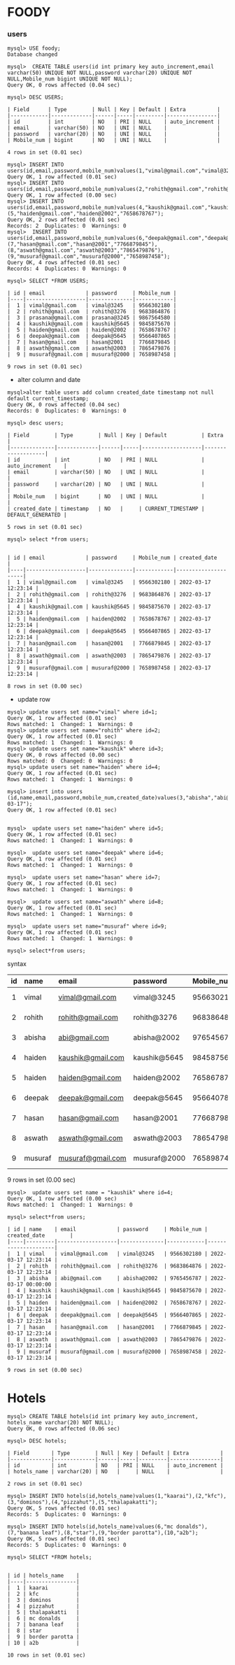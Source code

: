 # FOODY

### users



```syntax
mysql> USE foody;
Database changed
```
```syntax
mysql>  CREATE TABLE users(id int primary key auto_increment,email varchar(50) UNIQUE NOT NULL,password varchar(20) UNIQUE NOT NULL,Mobile_num bigint UNIQUE NOT NULL);
Query OK, 0 rows affected (0.04 sec)
```

```syntax
mysql> DESC USERS;

| Field      | Type        | Null | Key | Default | Extra          |
|------------|-------------|------|-----|---------|----------------|
| id         | int         | NO   | PRI | NULL    | auto_increment |
| email      | varchar(50) | NO   | UNI | NULL    |                |
| password   | varchar(20) | NO   | UNI | NULL    |                |
| Mobile_num | bigint      | NO   | UNI | NULL    |                |

4 rows in set (0.01 sec)
```

```syntax
mysql> INSERT INTO users(id,email,password,mobile_num)values(1,"vimal@gmail.com","vimal@3245","9566302180");
Query OK, 1 row affected (0.01 sec)
mysql> INSERT INTO users(id,email,password,mobile_num)values(2,"rohith@gmail.com","rohith@3276","9683864876");
Query OK, 1 row affected (0.00 sec)
mysql> INSERT INTO users(id,email,password,mobile_num)values(4,"kaushik@gmail.com","kaushik@5645","9845875670"),(5,"haiden@gmail.com","haiden@2002","7658678767");
Query OK, 2 rows affected (0.01 sec)
Records: 2  Duplicates: 0  Warnings: 0
mysql>  INSERT INTO users(id,email,password,mobile_num)values(6,"deepak@gmail.com","deepak@5645","9566407865"),(7,"hasan@gmail.com","hasan@2001","7766879845"),(8,"aswath@gmail.com","aswath@2003","7865479876"),(9,"musuraf@gmail.com","musuraf@2000","7658987458");
Query OK, 4 rows affected (0.01 sec)
Records: 4  Duplicates: 0  Warnings: 0 
```

```syntax
mysql> SELECT *FROM USERS;
```
```syntax
| id | email             | password     | Mobile_num |
|----|-------------------|--------------|------------|  
|  1 | vimal@gmail.com   | vimal@3245   | 9566302180 |
|  2 | rohith@gmail.com  | rohith@3276  | 9683864876 |
|  3 | prasana@gmail.com | prasana@3245 | 9867564580 |
|  4 | kaushik@gmail.com | kaushik@5645 | 9845875670 |
|  5 | haiden@gmail.com  | haiden@2002  | 7658678767 |
|  6 | deepak@gmail.com  | deepak@5645  | 9566407865 |
|  7 | hasan@gmail.com   | hasan@2001   | 7766879845 |
|  8 | aswath@gmail.com  | aswath@2003  | 7865479876 |
|  9 | musuraf@gmail.com | musuraf@2000 | 7658987458 |

9 rows in set (0.01 sec)
```
* alter column and date


```syntax
mysql>alter table users add column created_date timestamp not null default current_timestamp;
Query OK, 0 rows affected (0.04 sec)
Records: 0  Duplicates: 0  Warnings: 0
```
```syntax
mysql> desc users;

| Field        | Type        | Null | Key | Default           | Extra             |
|--------------|-------------|------|-----|-------------------|-------------------|
| id           | int         | NO   | PRI | NULL              | auto_increment    |
| email        | varchar(50) | NO   | UNI | NULL              |                   |
| password     | varchar(20) | NO   | UNI | NULL              |                   |
| Mobile_num   | bigint      | NO   | UNI | NULL              |                   |
| created_date | timestamp   | NO   |     | CURRENT_TIMESTAMP | DEFAULT_GENERATED |

5 rows in set (0.01 sec)
```
```syntax
mysql> select *from users;
```
```syntax

| id | email             | password     | Mobile_num | created_date        |
|----|-------------------|--------------|------------|---------------------|
|  1 | vimal@gmail.com   | vimal@3245   | 9566302180 | 2022-03-17 12:23:14 |
|  2 | rohith@gmail.com  | rohith@3276  | 9683864876 | 2022-03-17 12:23:14 |
|  4 | kaushik@gmail.com | kaushik@5645 | 9845875670 | 2022-03-17 12:23:14 |
|  5 | haiden@gmail.com  | haiden@2002  | 7658678767 | 2022-03-17 12:23:14 |
|  6 | deepak@gmail.com  | deepak@5645  | 9566407865 | 2022-03-17 12:23:14 |
|  7 | hasan@gmail.com   | hasan@2001   | 7766879845 | 2022-03-17 12:23:14 |
|  8 | aswath@gmail.com  | aswath@2003  | 7865479876 | 2022-03-17 12:23:14 |
|  9 | musuraf@gmail.com | musuraf@2000 | 7658987458 | 2022-03-17 12:23:14 |

8 rows in set (0.00 sec)
```
* update row
```syntax
mysql> update users set name="vimal" where id=1;
Query OK, 1 row affected (0.01 sec)
Rows matched: 1  Changed: 1  Warnings: 0
mysql> update users set name="rohith" where id=2;
Query OK, 1 row affected (0.01 sec)
Rows matched: 1  Changed: 1  Warnings: 0
mysql> update users set name="kaushik" where id=3;
Query OK, 0 rows affected (0.00 sec)
Rows matched: 0  Changed: 0  Warnings: 0
mysql> update users set name="haiden" where id=4;
Query OK, 1 row affected (0.01 sec)
Rows matched: 1  Changed: 1  Warnings: 0
```
```syntax
mysql> insert into users (id,name,email,password,mobile_num,created_date)values(3,"abisha","abi@gmail.com","abisha@2002","9765456787","2022-03-17");
Query OK, 1 row affected (0.01 sec)
```
```syntax

mysql>  update users set name="haiden" where id=5;
Query OK, 1 row affected (0.01 sec)
Rows matched: 1  Changed: 1  Warnings: 0

mysql>  update users set name="deepak" where id=6;
Query OK, 1 row affected (0.01 sec)
Rows matched: 1  Changed: 1  Warnings: 0

mysql>  update users set name="hasan" where id=7;
Query OK, 1 row affected (0.01 sec)
Rows matched: 1  Changed: 1  Warnings: 0

mysql>  update users set name="aswath" where id=8;
Query OK, 1 row affected (0.01 sec)
Rows matched: 1  Changed: 1  Warnings: 0

mysql>  update users set name="musuraf" where id=9;
Query OK, 1 row affected (0.01 sec)
Rows matched: 1  Changed: 1  Warnings: 0
```
```syntax
mysql> select*from users;
```
syntax

| id | name    | email             | password     | Mobile_num | created_date        |
|:--:|:---------|:-------------------|:--------------|:------------|:---------------------:|
|  1 | vimal   | vimal@gmail.com   | vimal@3245   | 9566302180 | 2022-03-17 12:23:14 |
|  2 | rohith  | rohith@gmail.com  | rohith@3276  | 9683864876 | 2022-03-17 12:23:14 |
|  3 | abisha  | abi@gmail.com     | abisha@2002  | 9765456787 | 2022-03-17 00:00:00 |
|  4 | haiden  | kaushik@gmail.com | kaushik@5645 | 9845875670 | 2022-03-17 12:23:14 |
|  5 | haiden  | haiden@gmail.com  | haiden@2002  | 7658678767 | 2022-03-17 12:23:14 |
|  6 | deepak  | deepak@gmail.com  | deepak@5645  | 9566407865 | 2022-03-17 12:23:14 |
|  7 | hasan   | hasan@gmail.com   | hasan@2001   | 7766879845 | 2022-03-17 12:23:14 |
|  8 | aswath  | aswath@gmail.com  | aswath@2003  | 7865479876 | 2022-03-17 12:23:14 |
|  9 | musuraf | musuraf@gmail.com | musuraf@2000 | 7658987458 | 2022-03-17 12:23:14 |

9 rows in set (0.00 sec)

```syntax
mysql>  update users set name = "kaushik" where id=4;
Query OK, 1 row affected (0.00 sec)
Rows matched: 1  Changed: 1  Warnings: 0
```
```syntax
mysql> select*from users;

| id | name    | email             | password     | Mobile_num | created_date        |
|----|---------|-------------------|--------------|------------|---------------------|
|  1 | vimal   | vimal@gmail.com   | vimal@3245   | 9566302180 | 2022-03-17 12:23:14 |
|  2 | rohith  | rohith@gmail.com  | rohith@3276  | 9683864876 | 2022-03-17 12:23:14 |
|  3 | abisha  | abi@gmail.com     | abisha@2002  | 9765456787 | 2022-03-17 00:00:00 |
|  4 | kaushik | kaushik@gmail.com | kaushik@5645 | 9845875670 | 2022-03-17 12:23:14 |
|  5 | haiden  | haiden@gmail.com  | haiden@2002  | 7658678767 | 2022-03-17 12:23:14 |
|  6 | deepak  | deepak@gmail.com  | deepak@5645  | 9566407865 | 2022-03-17 12:23:14 |
|  7 | hasan   | hasan@gmail.com   | hasan@2001   | 7766879845 | 2022-03-17 12:23:14 |
|  8 | aswath  | aswath@gmail.com  | aswath@2003  | 7865479876 | 2022-03-17 12:23:14 |
|  9 | musuraf | musuraf@gmail.com | musuraf@2000 | 7658987458 | 2022-03-17 12:23:14 |

9 rows in set (0.00 sec)
```

# Hotels
```syntax
mysql> CREATE TABLE hotels(id int primary key auto_increment, hotels_name varchar(20) NOT NULL);
Query OK, 0 rows affected (0.06 sec)
```
```syntax
mysql> DESC hotels;

| Field       | Type        | Null | Key | Default | Extra          |
|-------------|-------------|------|-----|---------|----------------|
| id          | int         | NO   | PRI | NULL    | auto_increment |
| hotels_name | varchar(20) | NO   |     | NULL    |                |

2 rows in set (0.01 sec)
```
```syntax
mysql> INSERT INTO hotels(id,hotels_name)values(1,"kaarai"),(2,"kfc"),(3,"dominos"),(4,"pizzahut"),(5,"thalapakatti");
Query OK, 5 rows affected (0.01 sec)
Records: 5  Duplicates: 0  Warnings: 0

mysql> INSERT INTO hotels(id,hotels_name)values(6,"mc donalds"),(7,"banana leaf"),(8,"star"),(9,"border parotta"),(10,"a2b");
Query OK, 5 rows affected (0.01 sec)
Records: 5  Duplicates: 0  Warnings: 0
```
```syntax
mysql> SELECT *FROM hotels;
```
```syntax

| id | hotels_name    |
|----|----------------|
|  1 | kaarai         |
|  2 | kfc            |
|  3 | dominos        |
|  4 | pizzahut       |
|  5 | thalapakatti   |
|  6 | mc donalds     |
|  7 | banana leaf    |
|  8 | star           |
|  9 | border parotta |
| 10 | a2b            |

10 rows in set (0.01 sec)
```


